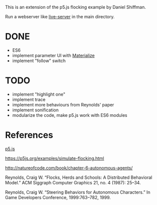 This is an extension of the p5.js flocking example by Daniel Shiffman.

Run a webserver like [live-server](https://github.com/tapio/live-server) in the main directory.

# DONE

- ES6
- implement parameter UI with [Materialize](http://materializecss.com/)
- implement "follow" switch

# TODO

- implement "highlight one"
- implement trace
- implement more behaviours from Reynolds' paper
- implement sonification
- modularize the code, make p5.js work with ES6 modules


# References

[p5.js](https://p5js.org)

https://p5js.org/examples/simulate-flocking.html 

http://natureofcode.com/book/chapter-6-autonomous-agents/

Reynolds, Craig W. “Flocks, Herds and Schools: A Distributed Behavioral Model.” ACM Siggraph Computer Graphics 21, no. 4 (1987): 25–34.

Reynolds, Craig W. “Steering Behaviors for Autonomous Characters.” In Game Developers Conference, 1999:763–782, 1999.
